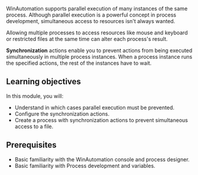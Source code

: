 WinAutomation supports parallel execution of many instances of the same process. Although parallel execution is a powerful concept in process development,  simultaneous access to resources isn't always wanted. 

Allowing multiple processes to access resources like mouse and keyboard or restricted files at the same time can alter each process's result. 

**Synchronization** actions enable you to prevent actions from being executed simultaneously in multiple process instances. When a process instance runs the specified actions, the rest of the instances have to wait.

## Learning objectives

 In this module, you will: 

- Understand in which cases parallel execution must be prevented.
- Configure the synchronization actions.
- Create a process with synchronization actions to prevent simultaneous access to a file. 

## Prerequisites

- Basic familiarity with the WinAutomation console and process designer.
- Basic familiarity with Process development and variables. 
